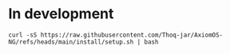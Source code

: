 # In development

```shell
curl -sS https://raw.githubusercontent.com/Thoq-jar/AxiomOS-NG/refs/heads/main/install/setup.sh | bash
```
